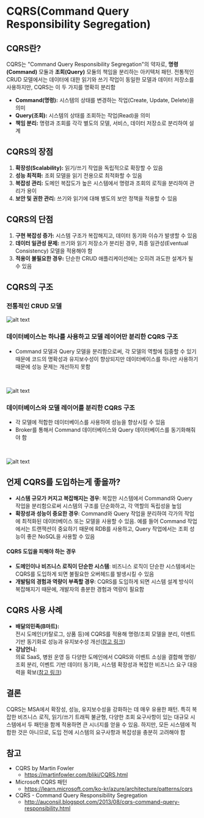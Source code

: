 # CQRS(Command Query Responsibility Segregation)

## CQRS란?

CQRS는 "Command Query Responsibility Segregation"의 약자로, **명령(Command)** 모듈과 **조회(Query)** 모듈의 책임을 분리하는 아키텍처 패턴. 전통적인 CRUD 모델에서는 데이터에 대한 읽기와 쓰기 작업이 동일한 모델과 데이터 저장소를 사용하지만, CQRS는 이 두 가지를 명확히 분리함
- **Command(명령):**  시스템의 상태를 변경하는 작업(Create, Update, Delete)을 의미
- **Query(조회):**  시스템의 상태를 조회하는 작업(Read)을 의미
- **책임 분리:**  명령과 조회를 각각 별도의 모델, 서비스, 데이터 저장소로 분리하여 설계


## CQRS의 장점

1. **확장성(Scalability):**  읽기/쓰기 작업을 독립적으로 확장할 수 있음
2. **성능 최적화:**  조회 모델을 읽기 전용으로 최적화할 수 있음
3. **복잡성 관리:**  도메인 복잡도가 높은 시스템에서 명령과 조회의 로직을 분리하여 관리가 용이
4. **보안 및 권한 관리:**  쓰기와 읽기에 대해 별도의 보안 정책을 적용할 수 있음


## CQRS의 단점

1. **구현 복잡성 증가:**  시스템 구조가 복잡해지고, 데이터 동기화 이슈가 발생할 수 있음
2. **데이터 일관성 문제:**  쓰기와 읽기 저장소가 분리된 경우, 최종 일관성(Eventual Consistency) 모델을 적용해야 함
3. **적용이 불필요한 경우:**  단순한 CRUD 애플리케이션에는 오히려 과도한 설계가 될 수 있음



## CQRS의 구조

### 전통적인 CRUD 모델
![alt text](./images/cqrs_1.webp)

### 데이터베이스는 하나를 사용하고 모델 레이어만 분리한 CQRS 구조
- Command 모델과 Query 모델을 분리함으로써, 각 모델의 역할에 집중할 수 있기 때문에 코드의 명확성과 유지보수성이 향상되지만 데이터베이스를 하나만 사용하기 때문에 성능 문제는 개선하지 못함
<br>

![alt text](./images/cqrs_2.webp)

### 데이터베이스와 모델 레이어를 분리한 CQRS 구조
- 각 모델에 적합한 데이터베이스를 사용하여 성능을 향상시킬 수 있음
- Broker를 통해서 Command 데이터베이스와 Query 데이터베이스를 동기화해줘야 함
<br>

![alt text](./images/cqrs_3.webp)


## 언제 CQRS를 도입하는게 좋을까?

- **시스템 규모가 커지고 복잡해지는 경우**: 복잡한 시스템에서 Command와 Query 작업을 분리함으로써 시스템의 구조를 단순화하고, 각 역할의 독립성을 높임
- **확장성과 성능이 중요한 경우**: Command와 Query 작업을 분리하여 각가의 작업에 최적화된 데이터베이스 또는 모델을 사용할 수 있음. 예를 들어 Command 작업에서는 트랜잭션이 중요하기 때문에 RDB를 사용하고, Query 작업에서는 조회 성능이 좋은 NoSQL을 사용할 수 있음

#### CQRS 도입을 피해야 하는 경우
- **도메인이나 비즈니스 로직이 단순한 시스템**: 비즈니스 로직이 단순한 시스템에서는 CQRS를 도입하게 되면 불필요한 오버헤드를 발생시킬 수 있음
- **개발팀의 경험과 역량이 부족할 경우**: CQRS를 도입하게 되면 시스템 설계 방식이 복잡해지기 때문에, 개발자의 충분한 경험과 역량이 필요함



## CQRS 사용 사례
- **배달의민족(B마트):**  
  전시 도메인(카탈로그, 상품 등)에 CQRS를 적용해 명령/조회 모델을 분리, 이벤트 기반 동기화로 성능과 유지보수성 개선([참고 링크](https://www.youtube.com/watch?v=fg5xbs59Lro&t=6s))
- **강남언니:**  
  의료 SaaS, 병원 운영 등 다양한 도메인에서 CQRS와 이벤트 소싱을 결합해 명령/조회 분리, 이벤트 기반 데이터 동기화, 시스템 확장성과 복잡한 비즈니스 요구 대응력을 확보([참고 링크](https://blog.gangnamunni.com/post/saas-event-sourcing/))
  

## 결론

CQRS는 MSA에서 확장성, 성능, 유지보수성을 강화하는 데 매우 유용한 패턴. 특히 복잡한 비즈니스 로직, 읽기/쓰기 트래픽 불균형, 다양한 조회 요구사항이 있는 대규모 시스템에서 두 패턴을 함께 적용하면 큰 시너지를 얻을 수 있음. 하지만, 모든 시스템에 적합한 것은 아니므로, 도입 전에 시스템의 요구사항과 복잡성을 충분히 고려해야 함


## 참고
- CQRS by Martin Fowler
  - https://martinfowler.com/bliki/CQRS.html
- Microsoft CQRS 패턴
  - https://learn.microsoft.com/ko-kr/azure/architecture/patterns/cqrs
- CQRS - Command Query Responsibility Segregation
  - http://auconsil.blogspot.com/2013/08/cqrs-command-query-responsibility.html